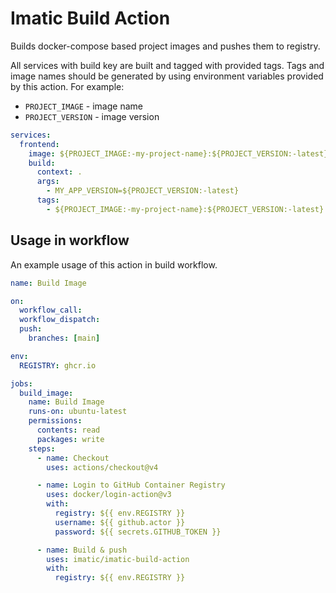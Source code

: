 # Imatic Build Action

Builds docker-compose based project images and pushes them to registry.

All services with build key are built and tagged with provided tags. Tags and
image names should be generated by using environment variables provided by this
action. For example:

- `PROJECT_IMAGE` - image name
- `PROJECT_VERSION` - image version

```yaml
services:
  frontend:
    image: ${PROJECT_IMAGE:-my-project-name}:${PROJECT_VERSION:-latest}
    build:
      context: .
      args:
        - MY_APP_VERSION=${PROJECT_VERSION:-latest}
      tags:
        - ${PROJECT_IMAGE:-my-project-name}:${PROJECT_VERSION:-latest}
```

## Usage in workflow

An example usage of this action in build workflow.

```yaml
name: Build Image

on:
  workflow_call:
  workflow_dispatch:
  push:
    branches: [main]

env:
  REGISTRY: ghcr.io

jobs:
  build_image:
    name: Build Image
    runs-on: ubuntu-latest
    permissions:
      contents: read
      packages: write
    steps:
      - name: Checkout
        uses: actions/checkout@v4

      - name: Login to GitHub Container Registry
        uses: docker/login-action@v3
        with:
          registry: ${{ env.REGISTRY }}
          username: ${{ github.actor }}
          password: ${{ secrets.GITHUB_TOKEN }}

      - name: Build & push
        uses: imatic/imatic-build-action
        with:
          registry: ${{ env.REGISTRY }}
```
